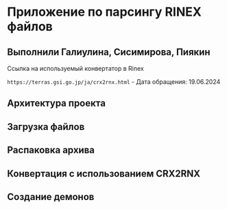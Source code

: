 # Приложение по парсингу RINEX файлов #
## Выполнили Галиулина, Сисимирова, Пиякин ##

Ссылка на используемый конвертатор в Rinex

`https://terras.gsi.go.jp/ja/crx2rnx.html` - Дата обращения: 19.06.2024
## Архитектура проекта ##

## Загрузка файлов ##

## Распаковка архива ##

## Конвертация с использованием CRX2RNX ##

## Создание демонов ##
